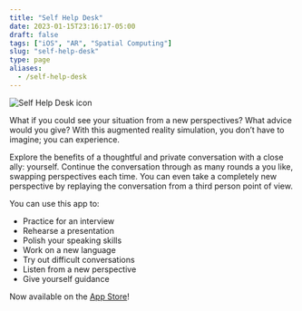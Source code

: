 ```yaml
---
title: "Self Help Desk"
date: 2023-01-15T23:16:17-05:00
draft: false
tags: ["iOS", "AR", "Spatial Computing"]
slug: "self-help-desk"
type: page
aliases:
  - /self-help-desk
---
```


![Self Help Desk icon](/images/self-help-desk-icon.png)

What if you could see your situation from a new perspectives? What advice would you give? With this augmented reality simulation, you don’t have to imagine; you can experience.

Explore the benefits of a thoughtful and private conversation with a close ally: yourself. Continue the conversation through as many rounds a you like, swapping perspectives each time. You can even take a completely new perspective by replaying the conversation from a third person point of view.

You can use this app to:

- Practice for an interview
- Rehearse a presentation
- Polish your speaking skills
- Work on a new language
- Try out difficult conversations
- Listen from a new perspective
- Give yourself guidance

Now available on the [App Store](https://apps.apple.com/us/app/self-help-desk/id1551052586)!
